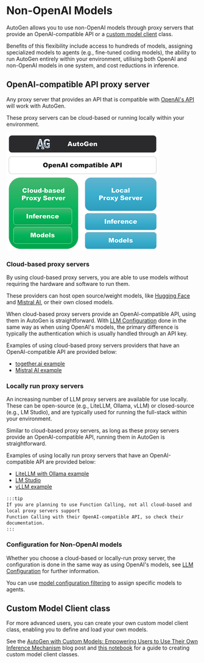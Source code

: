 # Non-OpenAI Models

AutoGen allows you to use non-OpenAI models through proxy servers that provide
an OpenAI-compatible API or a [custom model client](https://microsoft.github.io/autogen/blog/2024/01/26/Custom-Models)
class.

Benefits of this flexibility include access to hundreds of models, assigning specialized
models to agents (e.g., fine-tuned coding models), the ability to run AutoGen entirely
within your environment, utilising both OpenAI and non-OpenAI models in one system, and cost
reductions in inference.

## OpenAI-compatible API proxy server
Any proxy server that provides an API that is compatible with [OpenAI's API](https://platform.openai.com/docs/api-reference)
will work with AutoGen.

These proxy servers can be cloud-based or running locally within your environment.

![Cloud or Local Proxy Servers](images/cloudlocalproxy.png)

### Cloud-based proxy servers
By using cloud-based proxy servers, you are able to use models without requiring the hardware
and software to run them.

These providers can host open source/weight models, like [Hugging Face](https://huggingface.co/)
and [Mistral AI](https://mistral.ai/), or their own closed models.

When cloud-based proxy servers provide an OpenAI-compatible API, using them in AutoGen
is straightforward. With [LLM Configuration](/docs/topics/llm_configuration) done in
the same way as when using OpenAI's models, the primary difference is typically the
authentication which is usually handled through an API key.

Examples of using cloud-based proxy servers providers that have an OpenAI-compatible API
are provided below:

- [together.ai example](/docs/topics/non-openai-models/cloud-togetherai)
- [Mistral AI example](/docs/topics/non-openai-models/cloud-mistralai)


### Locally run proxy servers
An increasing number of LLM proxy servers are available for use locally. These can be
open-source (e.g., LiteLLM, Ollama, vLLM) or closed-source (e.g., LM Studio), and are
typically used for running the full-stack within your environment.

Similar to cloud-based proxy servers, as long as these proxy servers provide an
OpenAI-compatible API, running them in AutoGen is straightforward.

Examples of using locally run proxy servers that have an OpenAI-compatible API are
provided below:

- [LiteLLM with Ollama example](/docs/topics/non-openai-models/local-litellm-ollama)
- [LM Studio](/docs/topics/non-openai-models/local-lm-studio)
- [vLLM example](/docs/topics/non-openai-models/local-vllm)

````mdx-code-block
:::tip
If you are planning to use Function Calling, not all cloud-based and local proxy servers support
Function Calling with their OpenAI-compatible API, so check their documentation.
:::
````

### Configuration for Non-OpenAI models

Whether you choose a cloud-based or locally-run proxy server, the configuration is done in
the same way as using OpenAI's models, see [LLM Configuration](/docs/topics/llm_configuration)
for further information.

You can use [model configuration filtering](/docs/topics/llm_configuration#config-list-filtering)
to assign specific models to agents.


## Custom Model Client class
For more advanced users, you can create your own custom model client class, enabling
you to define and load your own models.

See the [AutoGen with Custom Models: Empowering Users to Use Their Own Inference Mechanism](/blog/2024/01/26/Custom-Models)
blog post and [this notebook](/docs/notebooks/agentchat_custom_model/) for a guide to creating custom model client classes.
